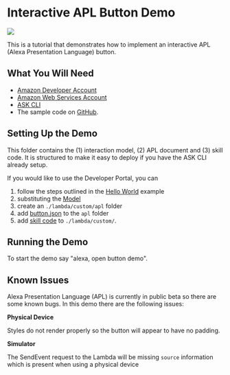 # Interactive APL Button Demo
<img src="https://m.media-amazon.com/images/G/01/mobile-apps/dex/alexa/alexa-skills-kit/tutorials/quiz-game/header._TTH_.png" />

This is a tutorial that demonstrates how to implement an interactive APL (Alexa Presentation Language) button.

## What You Will Need
*  [Amazon Developer Account](http://developer.amazon.com/alexa)
*  [Amazon Web Services Account](http://aws.amazon.com/)
*  [ASK CLI](https://developer.amazon.com/docs/smapi/quick-start-alexa-skills-kit-command-line-interface.html)
*  The sample code on [GitHub](https://github.com/alexa-samples/apl-interactive-button-demo).

## Setting Up the Demo

This folder contains the (1) interaction model, (2) APL document and (3) skill code.  It is structured to make it easy to deploy if you have the ASK CLI already setup.  

If you would like to use the Developer Portal, you can 

1. follow the steps outlined in the [Hello World](https://github.com/alexa/skill-sample-nodejs-hello-world) example
1. substituting the [Model](./models/en-US.json)
1. create an `./lambda/custom/apl` folder
1. add [button.json](./lambda/custom/apl/button.json) to the `apl` folder
1. add [skill code](./lambda/custom/index.js) to `./lambda/custom/`.

## Running the Demo

To start the demo say "alexa, open button demo".


## Known Issues

Alexa Presentation Language (APL) is currently in public beta so there are some known bugs. In this demo there are the following issues:

**Physical Device**

Styles do not render properly so the button will appear to have no padding.

**Simulator**

The SendEvent request to the Lambda will be missing `source` information which is present when using a physical device